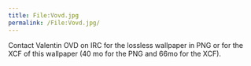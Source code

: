 ```yaml
---
title: File:Vovd.jpg
permalink: /File:Vovd.jpg/
---
```


Contact Valentin OVD on IRC for the lossless wallpaper in PNG or for the XCF of this wallpaper (40 mo for the PNG and 66mo for the XCF).